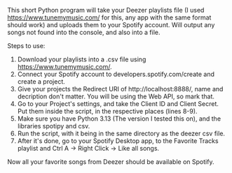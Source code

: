 This short Python program will take your Deezer playlists file (I used https://www.tunemymusic.com/ for this, any app with the same format should work) and uploads them to your Spotify account.
Will output any songs not found into the console, and also into a file.

Steps to use:
1. Download your playlists into a .csv file using https://www.tunemymusic.com/.
2. Connect your Spotify account to developers.spotify.com/create and create a project.
3. Give your projects the Redirect URI of http://localhost:8888/, name and decription don't matter. You will be using the Web API, so mark that.
4. Go to your Project's settings, and take the Client ID and Client Secret. Put them inside the script, in the respective places (lines 8-9).
5. Make sure you have Python 3.13 (The version I tested this on), and the libraries spotipy and csv.
6. Run the script, with it being in the same directory as the deezer csv file.
7. After it's done, go to your Spotify Desktop app, to the Favorite Tracks playlist and Ctrl A -> Right Click -> Like all songs.
   
Now all your favorite songs from Deezer should be available on Spotify.
